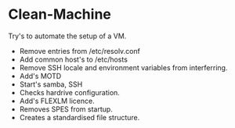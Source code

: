 # Clean-Machine
Try's to automate the setup of a VM. 
* Remove entries from /etc/resolv.conf
* Add common host's to /etc/hosts
* Remove SSH locale and environment variables from interferring. 
* Add's MOTD
* Start's samba, SSH
* Checks hardrive configuration.
* Add's FLEXLM licence.
* Removes SPES from startup.
* Creates a standardised file structure. 